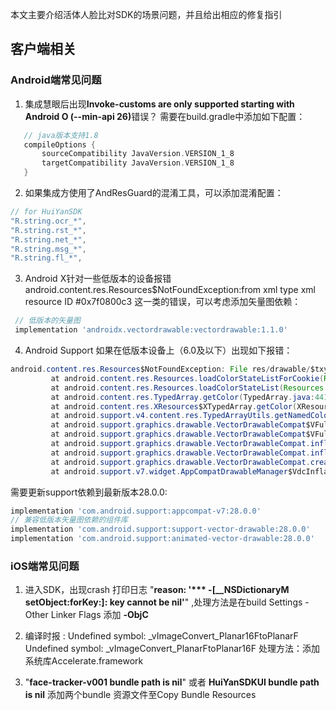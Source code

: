 本文主要介绍活体人脸比对SDK的场景问题，并且给出相应的修复指引

## 客户端相关
### Android端常见问题
1. 集成慧眼后出现<b>Invoke-customs are only supported starting with Android O (--min-api 26)</b>错误？
   需要在build.gradle中添加如下配置：

```groovy
   // java版本支持1.8
   compileOptions {
       sourceCompatibility JavaVersion.VERSION_1_8
       targetCompatibility JavaVersion.VERSION_1_8
   }
```


2. 如果集成方使用了AndResGuard的混淆工具，可以添加混淆配置：

```groovy
// for HuiYanSDK
"R.string.ocr_*",
"R.string.rst_*",
"R.string.net_*",
"R.string.msg_*",
"R.string.fl_*",
```


3. Android X针对一些低版本的设备报错 android.content.res.Resources$NotFoundException:from xml type xml resource ID #0x7f0800c3 这一类的错误，可以考虑添加矢量图依赖：

```groovy
 // 低版本的矢量图
 implementation 'androidx.vectordrawable:vectordrawable:1.1.0'

```


4. Android Support 如果在低版本设备上（6.0及以下）出现如下报错：

```java
android.content.res.Resources$NotFoundException: File res/drawable/$txy_face_id_logo__0.xml from color state list resource ID #0x7f070001
         at android.content.res.Resources.loadColorStateListForCookie(Resources.java:2800)
         at android.content.res.Resources.loadColorStateList(Resources.java:2749)
         at android.content.res.TypedArray.getColor(TypedArray.java:441)
         at android.content.res.XResources$XTypedArray.getColor(XResources.java:1286)
         at android.support.v4.content.res.TypedArrayUtils.getNamedColor(TypedArrayUtils.java:124)
         at android.support.graphics.drawable.VectorDrawableCompat$VFullPath.updateStateFromTypedArray(VectorDrawableCompat.java:1746)
         at android.support.graphics.drawable.VectorDrawableCompat$VFullPath.inflate(VectorDrawableCompat.java:1712)
         at android.support.graphics.drawable.VectorDrawableCompat.inflateInternal(VectorDrawableCompat.java:743)
         at android.support.graphics.drawable.VectorDrawableCompat.inflate(VectorDrawableCompat.java:631)
         at android.support.graphics.drawable.VectorDrawableCompat.createFromXmlInner(VectorDrawableCompat.java:590)
         at android.support.v7.widget.AppCompatDrawableManager$VdcInflateDelegate.createFromXmlInner(AppCompatDrawableManager.java:775)

```

需要更新support依赖到最新版本28.0.0:

```groovy
implementation 'com.android.support:appcompat-v7:28.0.0'
// 兼容低版本矢量图依赖的组件库
implementation 'com.android.support:support-vector-drawable:28.0.0'
implementation 'com.android.support:animated-vector-drawable:28.0.0'
```


### iOS端常见问题
1. 进入SDK，出现crash 打印日志 "**reason: '\**\* -[__NSDictionaryM setObject:forKey:]: key cannot be nil'**" ,处理方法是在build Settings - Other Linker Flags 添加 **-ObjC**


2. 编译时报 :
   Undefined symbol: _vImageConvert_Planar16FtoPlanarF
   Undefined symbol: _vImageConvert_PlanarFtoPlanar16F
   处理方法：添加系统库Accelerate.framework 


3. "**face-tracker-v001 bundle path is nil**" 或者 **HuiYanSDKUI bundle path is nil** 添加两个bundle 资源文件至Copy Bundle Resources

